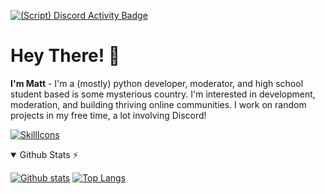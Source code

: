 [![(Script) Discord Activity Badge](https://badgen.net/badge/Currently%20Playing/Visual%20Studio%20Code%2C%20Editing%20moderation.py%2C%2017%20minutes%20elapsed.?color=61d800&labelColor=df1473&icon=discord)](https://github.com/Memetelve/Memetelve)

# Hey There! 👋

**I'm Matt** - I'm a (mostly) python developer, moderator, and high school student based is some mysterious country. I'm interested in development, moderation, and building thriving online communities. I work on random projects in my free time, a lot involving Discord!

[![SkillIcons](https://skillicons.dev/icons?i=html,css,tailwind,py,mongodb,mysql,supabase)](https://skillicons.dev)

<details open>
  <summary>Github Stats ⚡</summary>

  <a href="#">![Github stats](https://github-readme-stats.vercel.app/api?username=memetelve&bg_color=30,e96443,904e95&title_color=000&text_color=000&count_private=true&hide_border=true&line_height=20)</a>
  <a href="#">![Top Langs](https://github-readme-stats.vercel.app/api/top-langs/?username=memetelve&layout=compact&bg_color=30,e96443,904e95&title_color=000&text_color=000&count_private=true&hide_border=true)</a>
</details>
